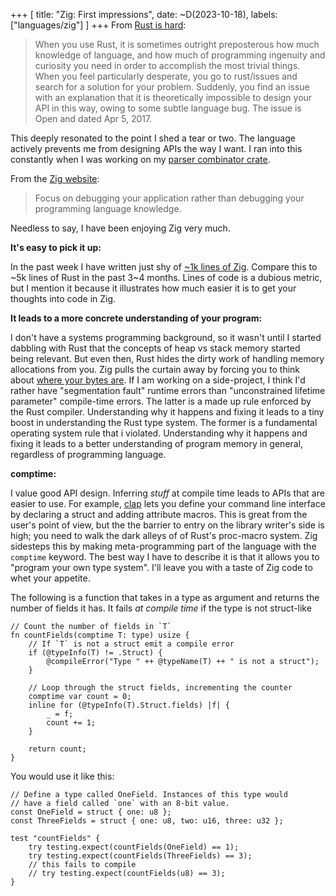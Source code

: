 +++
[
    title: "Zig: First impressions",
    date: ~D(2023-10-18),
    labels: ["languages/zig"]
]
+++
From [Rust is hard](https://hirrolot.github.io/posts/rust-is-hard-or-the-misery-of-mainstream-programming.html#): 

> When you use Rust, it is sometimes outright preposterous how much knowledge of language, and how much of programming ingenuity and curiosity you need in order to accomplish the most trivial things. When you feel particularly desperate, you go to rust/issues and search for a solution for your problem. Suddenly, you find an issue with an explanation that it is theoretically impossible to design your API in this way, owing to some subtle language bug. The issue is Open and dated Apr 5, 2017.


This deeply resonated to the point I shed a tear or two. The language actively prevents me from designing  APIs the way I want. I ran into this constantly when I was working on my [parser combinator crate](https://crates.io/crates/parser-compose).

From the [Zig website](https://ziglang.org/):

> Focus on debugging your application rather than debugging your programming language knowledge.

Needless to say, I have been enjoying Zig very much.

__It's easy to pick it up:__

In the past week I have written just shy of  [~1k lines of Zig](https://gitlab.com/wake-sleeper/gambit). Compare this to ~5k lines of Rust in the past 3~4 months. Lines of code is a dubious metric, but I mention it because it illustrates how much easier it is to get your thoughts into code in Zig.

__It leads to a more concrete understanding of your program:__

I don't have a systems programming background, so it wasn't until I started dabbling with Rust that the concepts of heap vs stack memory started being relevant. But even then, Rust hides the dirty work of handling memory allocations from you. Zig pulls the curtain away by forcing you to think about [where your bytes are](https://ziglang.org/documentation/0.11.0/#Where-are-the-bytes).
If I am working on a side-project, I think I'd rather have "segmentation fault" runtime errors than "unconstrained lifetime parameter" compile-time  errors.
The latter is a made up rule enforced by the Rust compiler. Understanding why it happens and fixing it leads to a tiny boost in understanding the Rust type system. The former is a fundamental operating system rule that i violated. Understanding why it happens and fixing it leads to a better understanding of program memory in general, regardless of  programming language.


__comptime:__

I value good API design.  Inferring _stuff_ at compile time leads to APIs that are easier to use. For example, [clap](https://crates.io/crates/clap) lets you define your command line interface by declaring a struct and adding attribute macros. This is great from the user's point of view, but the the barrier to entry on the library writer's side is high; you need to walk the dark alleys of of Rust's proc-macro system. Zig sidesteps this by making meta-programming part of the language with the `comptime` keyword. The best way I have to describe it is that it allows you to "program your own type system".  I'll leave you with a taste of Zig code to whet your appetite.

The following is a function that takes in a type as argument and returns the number of fields it has. It fails _at compile time_ if the type is not struct-like

```zig
// Count the number of fields in `T`
fn countFields(comptime T: type) usize {
    // If `T` is not a struct emit a compile error
    if (@typeInfo(T) != .Struct) {
        @compileError("Type " ++ @typeName(T) ++ " is not a struct");
    }

    // Loop through the struct fields, incrementing the counter
    comptime var count = 0;
    inline for (@typeInfo(T).Struct.fields) |f| {
        _ = f;
        count += 1;
    }

    return count;
}
```

You would use it like this:
```zig
// Define a type called OneField. Instances of this type would 
// have a field called `one` with an 8-bit value.
const OneField = struct { one: u8 };
const ThreeFields = struct { one: u8, two: u16, three: u32 };

test "countFields" {
    try testing.expect(countFields(OneField) == 1);
    try testing.expect(countFields(ThreeFields) == 3);
    // this fails to compile
    // try testing.expect(countFields(u8) == 3);
}
```
